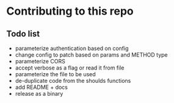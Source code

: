 # Contributing to this repo

## Todo list

- parameterize authentication based on config
- change config to patch based on params and METHOD type
- parameterize CORS
- accept verbose as a flag or read it from file
- parameterize the file to be used
- de-duplicate code from the shoulds functions
- add README + docs
- release as a binary
